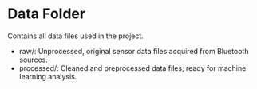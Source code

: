 # Data Folder

Contains all data files used in the project.

- raw/: Unprocessed, original sensor data files acquired from Bluetooth sources.
- processed/: Cleaned and preprocessed data files, ready for machine learning analysis.
